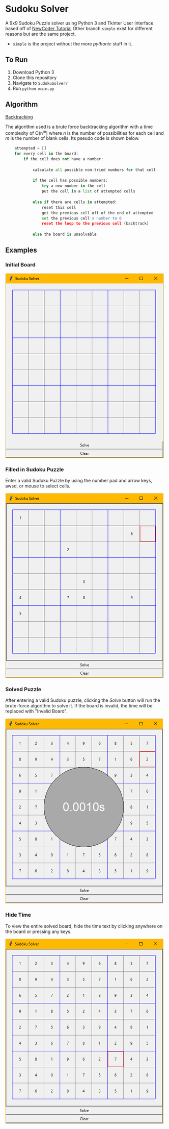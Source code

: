 # Sudoku Solver
A 9x9 Sudoku Puzzle solver using Python 3 and Tkinter
User Interface based off of [NewCoder Tutorial](http://newcoder.io/gui/part-3/)
Other branch `simple` exist for different reasons but are the same project.
- `simple` is the project without the more *pythonic* stuff in it.

## To Run ##
1. Download Python 3
2. Clone this repository
3. Navigate to `SudokuSolver/`
4. Run `python main.py`


## Algorithm ##

[Backtracking](https://en.wikipedia.org/wiki/Sudoku_solving_algorithms#Backtracking)

The algorithm used is a brute force backtracking algorithm with a time complexity of O(n<sup>m</sup>) where *n* is 
the number of possibilities for each cell and *m* is the number of blank cells. Its
pseudo code is shown below.

````Python
    attempted = []
    for every cell in the board:
        if the cell does not have a number:

            calculate all possible non-tried numbers for that cell

            if the cell has possible numbers:
                try a new number in the cell
                put the cell in a list of attempted cells

            else if there are cells in attempted:
                reset this cell
                get the previous cell off of the end of attempted
                set the previous cell's number to 0
                reset the loop to the previous cell (backtrack)

            else the board is unsolvable

````


## Examples ##

### Initial Board ##

![Initial empty Sudoku Board](/assets/ex_blank.png)

### Filled in Sudoku Puzzle ###

Enter a valid Sudoku Puzzle by using the number pad and arrow keys, awsd, or
mouse to select cells.

![Initial empty Sudoku Board](/assets/ex_initial.png)

### Solved Puzzle ###

After entering a valid Sudoku puzzle, clicking the *Solve* button will
run the brute-force algorithm to solve it. If the board is invalid, the time
will be replaced with "Invalid Board".

![Initial empty Sudoku Board](/assets/ex_solved.png)

### Hide Time ###

To view the entire solved board, hide the time text by clicking anywhere on the
board or pressing any keys.

![Initial empty Sudoku Board](/assets/ex_solved_board.png)
